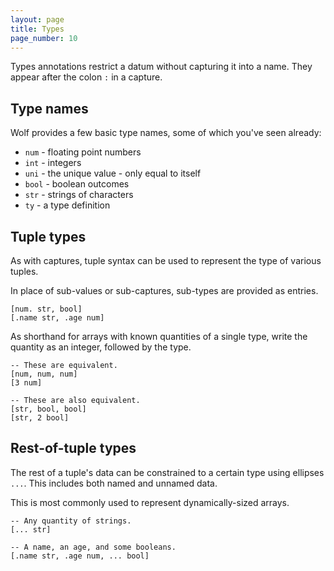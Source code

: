 ```yaml
---
layout: page
title: Types
page_number: 10
---
```


Types annotations restrict a datum without capturing it into a name. 
They appear after the colon `:` in a capture.

## Type names

Wolf provides a few basic type names, some of which you've seen already:

- `num` - floating point numbers
- `int` - integers
- `uni` - the unique value - only equal to itself
- `bool` - boolean outcomes
- `str` - strings of characters
- `ty` - a type definition

## Tuple types

As with captures, tuple syntax can be used to represent the type of various
tuples.

In place of sub-values or sub-captures, sub-types are provided as entries.

```
[num. str, bool]
[.name str, .age num]
```

As shorthand for arrays with known quantities of a single type, write the
quantity as an integer, followed by the type.

```
-- These are equivalent.
[num, num, num]
[3 num]

-- These are also equivalent.
[str, bool, bool]
[str, 2 bool]
```

## Rest-of-tuple types

The rest of a tuple's data can be constrained to a certain type using ellipses `...`.
This includes both named and unnamed data.

This is most commonly used to represent dynamically-sized arrays.

```
-- Any quantity of strings.
[... str]

-- A name, an age, and some booleans.
[.name str, .age num, ... bool]
```